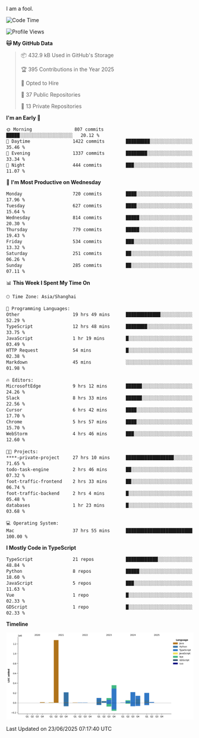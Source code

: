 I am a fool.

<!--START_SECTION:waka-->
![Code Time](http://img.shields.io/badge/Code%20Time-3%2C201%20hrs%2046%20mins-blue)

![Profile Views](http://img.shields.io/badge/Profile%20Views-1-blue)

**🐱 My GitHub Data** 

> 📦 432.9 kB Used in GitHub's Storage 
 > 
> 🏆 395 Contributions in the Year 2025
 > 
> 💼 Opted to Hire
 > 
> 📜 37 Public Repositories 
 > 
> 🔑 13 Private Repositories 
 > 
**I'm an Early 🐤** 

```text
🌞 Morning                807 commits         █████░░░░░░░░░░░░░░░░░░░░   20.12 % 
🌆 Daytime                1422 commits        █████████░░░░░░░░░░░░░░░░   35.46 % 
🌃 Evening                1337 commits        ████████░░░░░░░░░░░░░░░░░   33.34 % 
🌙 Night                  444 commits         ███░░░░░░░░░░░░░░░░░░░░░░   11.07 % 
```
📅 **I'm Most Productive on Wednesday** 

```text
Monday                   720 commits         ████░░░░░░░░░░░░░░░░░░░░░   17.96 % 
Tuesday                  627 commits         ████░░░░░░░░░░░░░░░░░░░░░   15.64 % 
Wednesday                814 commits         █████░░░░░░░░░░░░░░░░░░░░   20.30 % 
Thursday                 779 commits         █████░░░░░░░░░░░░░░░░░░░░   19.43 % 
Friday                   534 commits         ███░░░░░░░░░░░░░░░░░░░░░░   13.32 % 
Saturday                 251 commits         ██░░░░░░░░░░░░░░░░░░░░░░░   06.26 % 
Sunday                   285 commits         ██░░░░░░░░░░░░░░░░░░░░░░░   07.11 % 
```


📊 **This Week I Spent My Time On** 

```text
🕑︎ Time Zone: Asia/Shanghai

💬 Programming Languages: 
Other                    19 hrs 49 mins      █████████████░░░░░░░░░░░░   52.29 % 
TypeScript               12 hrs 48 mins      ████████░░░░░░░░░░░░░░░░░   33.75 % 
JavaScript               1 hr 19 mins        █░░░░░░░░░░░░░░░░░░░░░░░░   03.49 % 
HTTP Request             54 mins             █░░░░░░░░░░░░░░░░░░░░░░░░   02.38 % 
Markdown                 45 mins             ░░░░░░░░░░░░░░░░░░░░░░░░░   01.98 % 

🔥 Editors: 
MicrosoftEdge            9 hrs 12 mins       ██████░░░░░░░░░░░░░░░░░░░   24.26 % 
Slack                    8 hrs 33 mins       ██████░░░░░░░░░░░░░░░░░░░   22.56 % 
Cursor                   6 hrs 42 mins       ████░░░░░░░░░░░░░░░░░░░░░   17.70 % 
Chrome                   5 hrs 57 mins       ████░░░░░░░░░░░░░░░░░░░░░   15.70 % 
WebStorm                 4 hrs 46 mins       ███░░░░░░░░░░░░░░░░░░░░░░   12.60 % 

🐱‍💻 Projects: 
****-private-project     27 hrs 10 mins      ██████████████████░░░░░░░   71.65 % 
todo-task-engine         2 hrs 46 mins       ██░░░░░░░░░░░░░░░░░░░░░░░   07.32 % 
foot-traffic-frontend    2 hrs 33 mins       ██░░░░░░░░░░░░░░░░░░░░░░░   06.74 % 
foot-traffic-backend     2 hrs 4 mins        █░░░░░░░░░░░░░░░░░░░░░░░░   05.48 % 
databases                1 hr 23 mins        █░░░░░░░░░░░░░░░░░░░░░░░░   03.68 % 

💻 Operating System: 
Mac                      37 hrs 55 mins      █████████████████████████   100.00 % 
```

**I Mostly Code in TypeScript** 

```text
TypeScript               21 repos            ████████████░░░░░░░░░░░░░   48.84 % 
Python                   8 repos             █████░░░░░░░░░░░░░░░░░░░░   18.60 % 
JavaScript               5 repos             ███░░░░░░░░░░░░░░░░░░░░░░   11.63 % 
Vue                      1 repo              █░░░░░░░░░░░░░░░░░░░░░░░░   02.33 % 
GDScript                 1 repo              █░░░░░░░░░░░░░░░░░░░░░░░░   02.33 % 
```



**Timeline**

![Lines of Code chart](https://raw.githubusercontent.com/VeejaLiu/VeejaLiu/master/assets/bar_graph.png)


 Last Updated on 23/06/2025 07:17:40 UTC
<!--END_SECTION:waka-->
